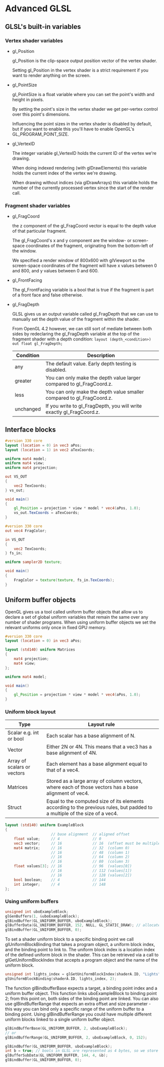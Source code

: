 # Advanced GLSL

## GLSL's built-in variables

### Vertex shader variables

- gl_Position

    gl_Position is the clip-space output position vector of the vertex shader.

    Setting gl_Position in the vertex shader is a strict requirement if you want to render anything on the screen.

- gl_PointSize

    gl_PointSize is a float variable where you can set the point's width and height in pixels.

    By setting the point's size in the vertex shader we get per-vertex control over this point's dimensions.

    Influencing the point sizes in the vertex shader is disabled by default, but if you want to enable this you'll have to enable OpenGL's GL_PROGRAM_POINT_SIZE.

- gl_VertexID

    The integer variable gl_VertexID holds the current ID of the vertex we're drawing.

    When doing indexed rendering (with glDrawElements) this variable holds the current index of the vertex we're drawing.

    When drawing without indices (via glDrawArrays) this variable holds the number of the currently processed vertex since the start of the render call.

### Fragment shader variables

- gl_FragCoord

    the z component of the gl_FragCoord vector is equal to the depth value of that particular fragment.

    The gl_FragCoord's x and y component are the window- or screen-space coordinates of the fragment, originating from the bottom-left of the window.

    We specified a render window of 800x600 with glViewport so the screen-space coordinates of the fragment will have x values between 0 and 800, and y values between 0 and 600.

- gl_FrontFacing

    The gl_FrontFacing variable is a bool that is true if the fragment is part of a front face and false otherwise.

- gl_FragDepth

    GLSL gives us an output variable called gl_FragDepth that we can use to manually set the depth value of the fragment within the shader.

    From OpenGL 4.2 however, we can still sort of mediate between both sides by redeclaring the gl_FragDepth variable at the top of the fragment shader with a depth condition: ``layout (depth_<condition>) out float gl_FragDepth;``

    |Condition|Description|
    |---|---|
    |any|     The default value. Early depth testing is disabled.|
    |greater|You can only make the depth value larger compared to gl_FragCoord.z.|
    |less|  You can only make the depth value smaller compared to gl_FragCoord.z.|
    |unchanged|If you write to gl_FragDepth, you will write exactly gl_FragCoord.z.|

## Interface blocks

```glsl
#version 330 core
layout (location = 0) in vec3 aPos;
layout (location = 1) in vec2 aTexCoords;

uniform mat4 model;
uniform mat4 view;
uniform mat4 projection;

out VS_OUT
{
    vec2 TexCoords;
} vs_out;

void main()
{
    gl_Position = projection * view * model * vec4(aPos, 1.0);
    vs_out.TexCoords = aTexCoords;
}  
```

```glsl
#version 330 core
out vec4 FragColor;

in VS_OUT
{
    vec2 TexCoords;
} fs_in;

uniform sampler2D texture;

void main()
{
    FragColor = texture(texture, fs_in.TexCoords);
}
```

## Uniform buffer objects

OpenGL gives us a tool called uniform buffer objects that allow us to declare a set of global uniform variables that remain the same over any number of shader programs. When using uniform buffer objects we set the relevant uniforms only once in fixed GPU memory.

```glsl
#version 330 core
layout (location = 0) in vec3 aPos;

layout (std140) uniform Matrices
{
    mat4 projection;
    mat4 view;
};

uniform mat4 model;

void main()
{
    gl_Position = projection * view * model * vec4(aPos, 1.0);
}  
```

### Uniform block layout

|Type|Layout rule|
|---|---|
|Scalar e.g. int or bool|Each scalar has a base alignment of N.|
|Vector|          Either 2N or 4N. This means that a vec3 has a base alignment of 4N.|
|Array of scalars or vectors|Each element has a base alignment equal to that of a vec4.|
|Matrices|    Stored as a large array of column vectors, where each of those vectors has a base alignment of vec4.|
|Struct|     Equal to the computed size of its elements according to the previous rules, but padded to a multiple of the size of a vec4.|

```glsl
layout (std140) uniform ExampleBlock
{
                     // base alignment  // aligned offset
    float value;     // 4               // 0
    vec3 vector;     // 16              // 16  (offset must be multiple of 16 so 4->16)
    mat4 matrix;     // 16              // 32  (column 0)
                     // 16              // 48  (column 1)
                     // 16              // 64  (column 2)
                     // 16              // 80  (column 3)
    float values[3]; // 16              // 96  (values[0])
                     // 16              // 112 (values[1])
                     // 16              // 128 (values[2])
    bool boolean;    // 4               // 144
    int integer;     // 4               // 148
};
```

### Using uniform buffers

```c++
unsigned int uboExampleBlock;
glGenBuffers(1, &uboExampleBlock);
glBindBuffer(GL_UNIFORM_BUFFER, uboExampleBlock);
glBufferData(GL_UNIFORM_BUFFER, 152, NULL, GL_STATIC_DRAW); // allocate 152 bytes of memory
glBindBuffer(GL_UNIFORM_BUFFER, 0);
```

To set a shader uniform block to a specific binding point we call glUniformBlockBinding that takes a program object, a uniform block index, and the binding point to link to. The uniform block index is a location index of the defined uniform block in the shader. This can be retrieved via a call to glGetUniformBlockIndex that accepts a program object and the name of the uniform block.

```c++
unsigned int lights_index = glGetUniformBlockIndex(shaderA.ID, "Lights");   
glUniformBlockBinding(shaderA.ID, lights_index, 2);
```

The function glBindbufferBase expects a target, a binding point index and a uniform buffer object. This function links uboExampleBlock to binding point 2; from this point on, both sides of the binding point are linked. You can also use glBindBufferRange that expects an extra offset and size parameter - this way you can bind only a specific range of the uniform buffer to a binding point. Using glBindBufferRange you could have multiple different uniform blocks linked to a single uniform buffer object.

```c++
glBindBufferBase(GL_UNIFORM_BUFFER, 2, uboExampleBlock); 
// or
glBindBufferRange(GL_UNIFORM_BUFFER, 2, uboExampleBlock, 0, 152);
```

```c++
glBindBuffer(GL_UNIFORM_BUFFER, uboExampleBlock);
int b = true; // bools in GLSL are represented as 4 bytes, so we store it in an integer
glBufferSubData(GL_UNIFORM_BUFFER, 144, 4, &b); 
glBindBuffer(GL_UNIFORM_BUFFER, 0);
```